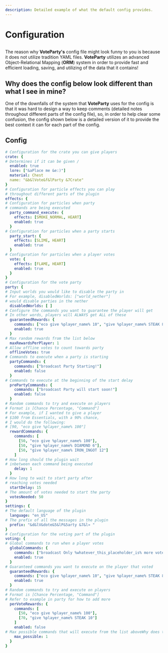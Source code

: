 ```yaml
---
description: Detailed example of what the default config provides.
---
```


# Configuration

## 

The reason why **VoteParty's** config file might look funny to you is because it does not utilize tradition YAML files. **VoteParty** utilizes an advanced Object-Relational Mapping \(**ORM**\) system in order to provide fast and efficient loading, saving, and utilizing of the data that it contains!

## Why does the config below look different than what I see in mine?

One of the downfalls of the system that **VoteParty** uses for the config is that it was hard to design a way to keep comments \(detailed notes throughout different parts of the config file\), so, in order to help clear some confusion, the config shown below is a detailed version of it to provide the best context it can for each part of the config.

## Config

```yaml
# Configuration for the crate you can give players
crate: {
# Determines if it can be given / 
  enabled: true
  lore: ["&aPlace me &e:)"]
  material: Chest
  name: "&b&lVote&f&lParty &7Crate"
}
# Configuration for particle effects you can play 
# throughout different parts of the plugin
effects: {
# Configuration for particles when party 
# commands are being executed
  party_command_execute: {
    effects: [SMOKE_NORMAL, HEART]
    enabled: true
  }
# Configuration for particles when a party starts
  party_start: {
    effects: [SLIME, HEART]
    enabled: true
  }
# Configuration for particles when a player votes
  vote: {
    effects: [FLAME, HEART]
    enabled: true
  }
}
# Configuration for the vote party
party: {
# Input worlds you would like to disable the party in
# For example, disabledWorlds: ["world_nether"]
# would disable parties in the nether
  disabledWorlds: [ ]
# Configure the commands you want to guarantee the player will get
# In other words, players will ALWAYS get ALL of these
  guaranteedRewards: {
    commands: ["eco give %player_name% 10", "give %player_name% STEAK 8"]
    enabled: true
  }
# Max random rewards from the list below
  maxRewardsPerPlayer: 1
# Allow offline votes to count towards party
  offlineVotes: true
# Commands to execute when a party is starting
  partyCommands: {
    commands: ["broadcast Party Starting!"]
    enabled: false
  }
# Commands to execute at the beginning of the start delay
  prePartyCommands: {
    commands: ["broadcast Party will start soon!"]
    enabled: false
  }
# Random commands to try and execute on players
# Format is [Chance Percentage, "Command"]
# For example, if I wanted to give a player
# $100 from Essentials, with a 90% chance,
# I would do the following:
# [90, "eco give %player_name% 100"]
  rewardCommands: {
    commands: [
      [50, "eco give %player_name% 100"],
      [50, "give %player_name% DIAMOND 6"],
      [50, "give %player_name% IRON_INGOT 12"]
    ]
# How long should the plugin wait 
# inbetween each command being executed
    delay: 1
  }
# How long to wait to start party after 
# reaching votes needed
  startDelay: 15
# The amount of votes needed to start the party
  votesNeeded: 50
}
settings: {
# The default language of the plugin
  language: "en_US"
# The prefix of all the messages in the plugin
  prefix: "&d&lV&dote&5&lP&5arty &7&l» "
}
# Configuration for the voting part of the plugin
voting: {
# Global commands to run when a player votes
  globalCommands: {
    commands: ["broadcast Only %whatever_this_placeholder_is% more votes until a VoteParty!"]
    enabled: true
  }
# Guaranteed commands you want to execute on the player that voted
  guaranteedRewards: {
    commands: ["eco give %player_name% 10", "give %player_name% STEAK 8"]
    enabled: true
  }
# Random commands to try and execute on players
# Format is [Chance Percentage, "Command"]
# Refer to example in party for how to add more
  perVoteRewards: {
    commands: [
      [50, "eco give %player_name% 100"],
      [70, "give %player_name% STEAK 10"]
    ]
    enabled: false
# Max possible commands that will execute from the list aboveWhy does the config look different from a traditional plugin config?
    max_possible: 1
  }
}
```




